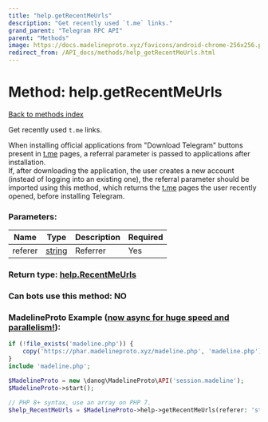 ```yaml
---
title: "help.getRecentMeUrls"
description: "Get recently used `t.me` links."
grand_parent: "Telegram RPC API"
parent: "Methods"
image: https://docs.madelineproto.xyz/favicons/android-chrome-256x256.png
redirect_from: /API_docs/methods/help_getRecentMeUrls.html
---
```

# Method: help.getRecentMeUrls
[Back to methods index](index.html)



Get recently used `t.me` links.

When installing official applications from "Download Telegram" buttons present in [t.me](https://t.me) pages, a referral parameter is passed to applications after installation.  
If, after downloading the application, the user creates a new account (instead of logging into an existing one), the referral parameter should be imported using this method, which returns the [t.me](https://t.me) pages the user recently opened, before installing Telegram.

### Parameters:

| Name     |    Type       | Description | Required |
|----------|---------------|-------------|----------|
|referer|[string](/API_docs/types/string.html) | Referrer | Yes|


### Return type: [help.RecentMeUrls](/API_docs/types/help.RecentMeUrls.html)

### Can bots use this method: **NO**


### MadelineProto Example ([now async for huge speed and parallelism!](https://docs.madelineproto.xyz/docs/ASYNC.html)):


```php
if (!file_exists('madeline.php')) {
    copy('https://phar.madelineproto.xyz/madeline.php', 'madeline.php');
}
include 'madeline.php';

$MadelineProto = new \danog\MadelineProto\API('session.madeline');
$MadelineProto->start();

// PHP 8+ syntax, use an array on PHP 7.
$help_RecentMeUrls = $MadelineProto->help->getRecentMeUrls(referer: 'string', );
```

